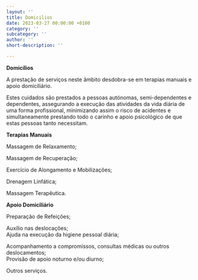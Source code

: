 ```yaml
---
layout: ''
title: Domicilios
date: 2023-03-27 00:00:00 +0100
category: ''
subcategory: ''
author: ''
short-description: ''

---
```

**Domicílios**

A prestação de serviços neste âmbito desdobra-se em terapias manuais e apoio domiciliário.

Estes cuidados são prestados a pessoas autónomas, semi-dependentes e dependentes, assegurando a execução das atividades da vida diária de uma forma profissional, minimizando assim o risco de acidentes e simultaneamente prestando todo o carinho e apoio psicológico de que estas pessoas tanto necessitam.

**Terapias Manuais**

Massagem de Relaxamento;

Massagem de Recuperação;

Exercício de Alongamento e Mobilizações;

Drenagem Linfática;

Massagem Terapêutica.

**Apoio Domiciliário**

Preparação de Refeições;

Auxílio nas deslocações;  
 Ajuda na execução da higiene pessoal diária;

Acompanhamento a compromissos, consultas médicas ou outros deslocamentos;  
 Provisão de apoio noturno e/ou diurno;

Outros serviços.